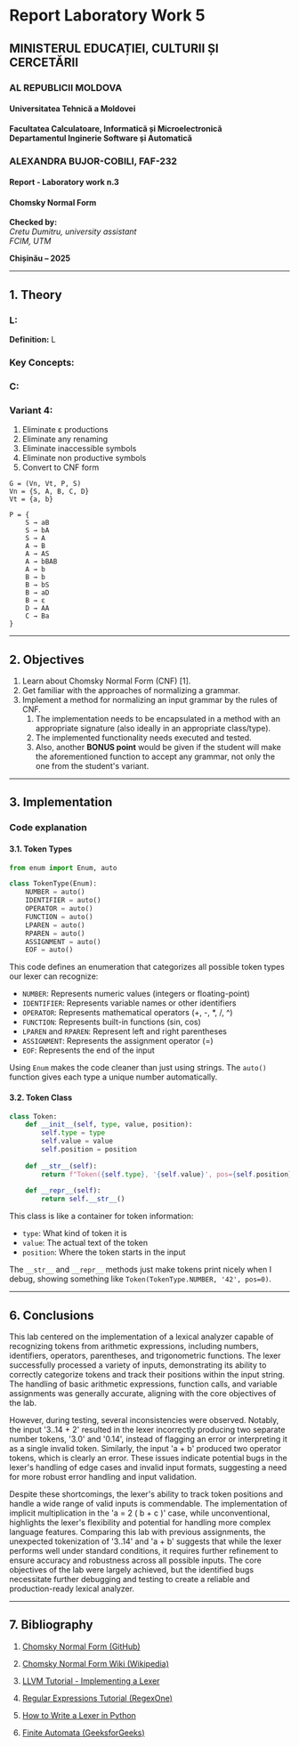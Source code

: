 # Report Laboratory Work 5

## MINISTERUL EDUCAȚIEI, CULTURII ȘI CERCETĂRII
### AL REPUBLICII MOLDOVA
#### Universitatea Tehnică a Moldovei  
**Facultatea Calculatoare, Informatică și Microelectronică**  
**Departamentul Inginerie Software și Automatică**  

### **ALEXANDRA BUJOR-COBILI, FAF-232**  
#### **Report - Laboratory work n.3**  
#### **Chomsky Normal Form**  

**Checked by:**  
*Cretu Dumitru, university assistant*  
*FCIM, UTM*  

**Chișinău – 2025**  

---

## **1. Theory**

### **L:**
**Definition:** L
### **Key Concepts:** 

### **C:**
### **Variant 4:**
1. Eliminate ε productions
2. Eliminate any renaming
3. Eliminate inaccessible symbols
4. Eliminate non productive symbols
5. Convert to CNF form  
```
G = (Vn, Vt, P, S)
Vn = {S, A, B, C, D}
Vt = {a, b}

P = {
    S → aB
    S → bA
    S → A
    A → B
    A → AS
    A → bBAB
    A → b
    B → b
    B → bS
    B → aD
    B → ε
    D → AA
    C → Ba
}
```
---

## **2. Objectives**

1. Learn about Chomsky Normal Form (CNF) [1].
2. Get familiar with the approaches of normalizing a grammar.
3. Implement a method for normalizing an input grammar by the rules of CNF.
    1. The implementation needs to be encapsulated in a method with an appropriate signature (also ideally in an appropriate class/type).
    2. The implemented functionality needs executed and tested.
    3. Also, another **BONUS point** would be given if the student will make the aforementioned function to accept any grammar, not only the one from the student's variant.

---

## **3. Implementation**

### **Code explanation**  
#### **3.1. Token Types**
```python
from enum import Enum, auto

class TokenType(Enum):
    NUMBER = auto()
    IDENTIFIER = auto()
    OPERATOR = auto()
    FUNCTION = auto()
    LPAREN = auto()
    RPAREN = auto()
    ASSIGNMENT = auto()
    EOF = auto()
```

This code defines an enumeration that categorizes all possible token types our lexer can recognize:
- `NUMBER`: Represents numeric values (integers or floating-point)
- `IDENTIFIER`: Represents variable names or other identifiers
- `OPERATOR`: Represents mathematical operators (+, -, *, /, ^)
- `FUNCTION`: Represents built-in functions (sin, cos)
- `LPAREN` and `RPAREN`: Represent left and right parentheses
- `ASSIGNMENT`: Represents the assignment operator (=)
- `EOF`: Represents the end of the input  

Using `Enum` makes the code cleaner than just using strings. The `auto()` function gives each type a unique number automatically.

#### **3.2. Token Class**

```python
class Token:
    def __init__(self, type, value, position):
        self.type = type
        self.value = value
        self.position = position
    
    def __str__(self):
        return f"Token({self.type}, '{self.value}', pos={self.position})"
    
    def __repr__(self):
        return self.__str__()
```

This class is like a container for token information:
- `type`: What kind of token it is
- `value`: The actual text of the token
- `position`: Where the token starts in the input

The `__str__` and `__repr__` methods just make tokens print nicely when I debug, showing something like `Token(TokenType.NUMBER, '42', pos=0)`.


---

## **6. Conclusions**

This lab centered on the implementation of a lexical analyzer capable of recognizing tokens from arithmetic expressions, including numbers, identifiers, operators, parentheses, and trigonometric functions. The lexer successfully processed a variety of inputs, demonstrating its ability to correctly categorize tokens and track their positions within the input string. The handling of basic arithmetic expressions, function calls, and variable assignments was generally accurate, aligning with the core objectives of the lab.

However, during testing, several inconsistencies were observed. Notably, the input '3..14 + 2' resulted in the lexer incorrectly producing two separate number tokens, '3.0' and '0.14', instead of flagging an error or interpreting it as a single invalid token. Similarly, the input 'a + b' produced two operator tokens, which is clearly an error. These issues indicate potential bugs in the lexer's handling of edge cases and invalid input formats, suggesting a need for more robust error handling and input validation.

Despite these shortcomings, the lexer's ability to track token positions and handle a wide range of valid inputs is commendable. The implementation of implicit multiplication in the 'a = 2 ( b + c )' case, while unconventional, highlights the lexer's flexibility and potential for handling more complex language features. Comparing this lab with previous assignments, the unexpected tokenization of '3..14' and 'a + b' suggests that while the lexer performs well under standard conditions, it requires further refinement to ensure accuracy and robustness across all possible inputs. The core objectives of the lab were largely achieved, but the identified bugs necessitate further debugging and testing to create a reliable and production-ready lexical analyzer.

---

## **7. Bibliography**

1. [Chomsky Normal Form (GitHub)](https://github.com/filpatterson/DSL_laboratory_works/blob/master/5_ChomskyNormalForm/task.md)
2. [Chomsky Normal Form Wiki (Wikipedia)](https://en.wikipedia.org/wiki/Chomsky_normal_form)


3. [LLVM Tutorial - Implementing a Lexer](https://llvm.org/docs/tutorial/MyFirstLanguageFrontend/LangImpl01.html)
4. [Regular Expressions Tutorial (RegexOne)](https://regexone.com/)
5. [How to Write a Lexer in Python](https://tomassetti.me/parsing-in-python/)
6. [Finite Automata (GeeksforGeeks)](https://www.geeksforgeeks.org/finite-automata-fa/)